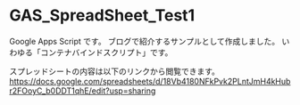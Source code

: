 # GAS_SpreadSheet_Test1
Google Apps Script です。
ブログで紹介するサンプルとして作成しました。
いわゆる「コンテナバインドスクリプト」です。

スプレッドシートの内容は以下のリンクから閲覧できます。
https://docs.google.com/spreadsheets/d/18Vb4180NFkPvk2PLntJmH4kHubr2FOoyC_b0DDT1qhE/edit?usp=sharing
